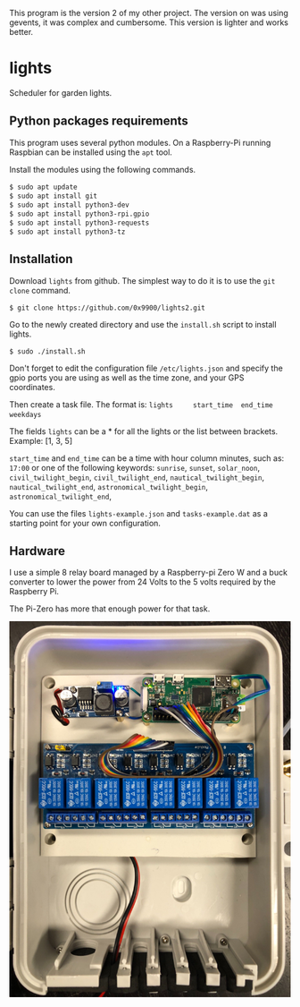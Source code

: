 This program is the version 2 of my other project. The version on was
using gevents, it was complex and cumbersome. This version is lighter
and works better.

# lights
Scheduler for garden lights.

## Python packages requirements

This program uses several python modules. On a Raspberry-Pi running
Raspbian can be installed using the `apt` tool.

Install the modules using the following commands.
```
$ sudo apt update
$ sudo apt install git
$ sudo apt install python3-dev
$ sudo apt install python3-rpi.gpio
$ sudo apt install python3-requests
$ sudo apt install python3-tz
```

## Installation

Download `lights` from github. The simplest way to do it is to use the `git clone` command.

```
$ git clone https://github.com/0x9900/lights2.git
```

Go to the newly created directory and use the `install.sh` script to install lights.

```
$ sudo ./install.sh
```

Don't forget to edit the configuration file `/etc/lights.json` and
specify the gpio ports you are using as well as the time zone, and
your GPS coordinates.

Then create a task file. The format is:
`lights		start_time	end_time	weekdays`

The fields `lights` can be a * for all the lights or the list between
brackets. Example: [1, 3, 5]

`start_time` and `end_time` can be a time with hour column minutes,
such as: `17:00` or one of the following keywords: `sunrise`,
`sunset`, `solar_noon`, `civil_twilight_begin`, `civil_twilight_end`,
`nautical_twilight_begin`, `nautical_twilight_end`,
`astronomical_twilight_begin`, `astronomical_twilight_end`,

You can use the files `lights-example.json` and `tasks-example.dat` as
a starting point for your own configuration.

## Hardware

I use a simple 8 relay board managed by a Raspberry-pi Zero W and a
buck converter to lower the power from 24 Volts to the 5 volts required
by the Raspberry Pi.

The Pi-Zero has more that enough power for that task.


![Distances](misc/IMG_0624.JPG)

